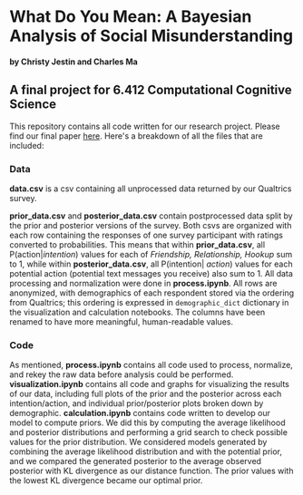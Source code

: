 # What Do You Mean: A Bayesian Analysis of Social Misunderstanding

#### by Christy Jestin and Charles Ma

## A final project for 6.412 Computational Cognitive Science

This repository contains all code written for our research project. Please find our final paper [here](https://drive.google.com/file/d/1NayaVf9M8ucLFXL4XjflfkiM8oUCV8h-/view?usp=share_link). Here's a breakdown of all the files that are included:

### Data

**data.csv** is a csv containing all unprocessed data returned by our Qualtrics survey.

**prior_data.csv** and **posterior_data.csv** contain postprocessed data split by the prior and posterior versions of the survey. Both csvs are organized with each row containing the responses of one survey participant with ratings converted to probabilities. This means that within **prior_data.csv**, all P(action|_intention_) values for each of _Friendship, Relationship, Hookup_ sum to 1, while within **posterior_data.csv**, all P(intention| _action_) values for each potential action (potential text messages you receive) also sum to 1. All data processing and normalization were done in **process.ipynb**. All rows are anonymized, with demographics of each respondent stored via the ordering from Qualtrics; this ordering is expressed in `demographic_dict` dictionary in the visualization and calculation notebooks. The columns have been renamed to have more meaningful, human-readable values.

### Code

As mentioned, **process.ipynb** contains all code used to process, normalize, and rekey the raw data before analysis could be performed. **visualization.ipynb** contains all code and graphs for visualizing the results of our data, including full plots of the prior and the posterior across each intention/action, and individual prior/posterior plots broken down by demographic. **calculation.ipynb** contains code written to develop our model to compute priors. We did this by computing the average likelihood and posterior distributions and performing a grid search to check possible values for the prior distribution. We considered models generated by combining the average likelihood distribution and with the potential prior, and we compared the generated posterior to the average observed posterior with KL divergence as our distance function. The prior values with the lowest KL divergence became our optimal prior.
